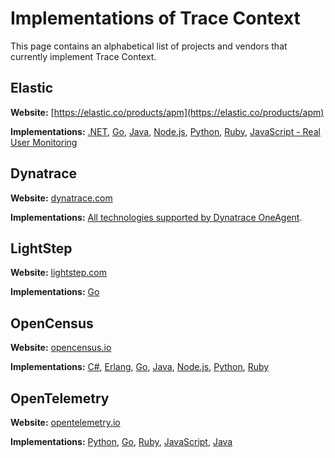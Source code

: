 # Implementations of Trace Context

This page contains an alphabetical list of projects and vendors that currently implement Trace Context.

## Elastic

**Website:** [https://elastic.co/products/apm](https://elastic.co/products/apm)

**Implementations:**
[.NET](https://github.com/elastic/apm-agent-dotnet/blob/700754909b1ac522796294b99adcc98063efcf42/src/Elastic.Apm/DistributedTracing/TraceParent.cs),
[Go](https://github.com/elastic/apm-agent-go/blob/0e868bf43005f3f5b3786101960137d7c8760361/module/apmhttp/traceheaders.go),
[Java](https://github.com/elastic/apm-agent-java/blob/e4cdde0b860ff37ea57e0ca083c62b319c0ee940/apm-agent-core/src/main/java/co/elastic/apm/agent/impl/transaction/TraceContext.java),
[Node.js](https://github.com/elastic/node-traceparent),
[Python](https://github.com/elastic/apm-agent-python/blob/50dce143ae15f6c592a70cb858a8c4721dd80ef5/elasticapm/utils/disttracing.py),
[Ruby](https://github.com/elastic/apm-agent-ruby/blob/b68f1f12ae48a5c6e757241c65de97a98488ee6a/lib/elastic_apm/trace_context.rb),
[JavaScript - Real User Monitoring](https://github.com/elastic/apm-agent-rum-js)

## Dynatrace
**Website:** [dynatrace.com](https://www.dynatrace.com)

**Implementations:**
[All technologies supported by Dynatrace OneAgent](https://www.dynatrace.com/news/blog/distributed-tracing-with-w3c-trace-context-for-improved-end-to-end-visibility-eap/).

## LightStep
**Website:** [lightstep.com](https://lightstep.com)

**Implementations:**
[Go](https://github.com/lightstep/tracecontext.go)

## OpenCensus
**Website:** [opencensus.io](https://opencensus.io)

**Implementations:**
[C#](https://github.com/census-instrumentation/opencensus-csharp/blob/4a8ddf6727eafda97a06c7c30d8a4fc2ec8b8e2f/src/OpenCensus/Trace/Propagation/TraceContextFormat.cs),
[Erlang](https://github.com/census-instrumentation/opencensus-erlang/blob/b3ab781b060b15a3cacbf43717c3aeb0c90c4a08/src/oc_propagation_http_tracecontext.erl),
[Go](https://github.com/census-instrumentation/opencensus-go/blob/ae11cd04b7789fa938bb4f0e696fd6bd76463fa4/plugin/ochttp/propagation/tracecontext/propagation.go),
[Java](https://github.com/census-instrumentation/opencensus-java/blob/e5e9d9224a1c9c5ee981981cf29e86662aef08c6/impl_core/src/main/java/io/opencensus/implcore/trace/propagation/TraceContextFormat.java),
[Node.js](https://github.com/census-instrumentation/opencensus-node/blob/fa97a9b6f19b97e1038ffa9e1be4b407f3844df2/packages/opencensus-propagation-tracecontext/src/tracecontext-format.ts),
[Python](https://github.com/census-instrumentation/opencensus-python/blob/2aef803e4a786fe0ffb14b168a8458283ccd72a0/opencensus/trace/propagation/trace_context_http_header_format.py),
[Ruby](https://github.com/census-instrumentation/opencensus-ruby/blob/8cb9771b218e440e825c99981ea405d40f735926/lib/opencensus/trace/formatters/trace_context.rb)

## OpenTelemetry
**Website:** [opentelemetry.io](https://opentelemetry.io)

**Implementations:**
[Python](https://github.com/open-telemetry/opentelemetry-python/blob/dbb3be802bae8e4e5c36748869dbc789e50de217/opentelemetry-api/src/opentelemetry/trace/__init__.py),
[Go](https://github.com/open-telemetry/opentelemetry-go/blob/3362421c9b41feb586ab003857894d470be57169/plugin/httptrace/httptrace.go),
[Ruby](https://github.com/open-telemetry/opentelemetry-ruby/blob/741ca61a934b05ecbaedffa56a830dc1821ca9a1/api/lib/opentelemetry/distributed_context/propagation/trace_parent.rb),
[JavaScript](https://github.com/open-telemetry/opentelemetry-js/blob/a49e7abdab3e313ad2b50a9445a885b3fd0d4783/packages/opentelemetry-core/src/context/propagation/HttpTraceContext.ts),
[Java](https://github.com/open-telemetry/opentelemetry-java/blob/63109827ea3ceba7aa099d1d0a612741a887dbac/api/src/main/java/io/opentelemetry/trace/propagation/HttpTraceContext.java)
